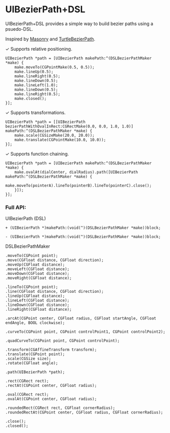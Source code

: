# UIBezierPath+DSL

UIBezierPath+DSL provides a simple way to build bezier paths using a psuedo-DSL.

Inspired by [Masonry](https://github.com/SnapKit/Masonry) and [TurtleBezierPath](https://github.com/mindbrix/TurtleBezierPath).

✓ Supports relative positioning.

```objc
UIBezierPath *path = [UIBezierPath makePath:^(DSLBezierPathMaker *make) {
    make.moveTo(CGPointMake(0.5, 0.5));
    make.lineUp(0.5);
    make.lineRight(0.5);
    make.lineDown(0.5);
    make.lineLeft(1.0);
    make.lineDown(0.5);
    make.lineRight(0.5);
    make.closed();
}];
```

✓ Supports transformations.

```objc
UIBezierPath *path = [[UIBezierPath bezierPathWithOvalInRect:CGRectMake(0.0, 0.0, 1.0, 1.0)] makePath:^(DSLBezierPathMaker *make) {
    make.scale(CGSizeMake(20.0, 20.0));
    make.translate(CGPointMake(10.0, 10.0));
}];
```

✓ Supports function chaining.

```objc
UIBezierPath *path = [UIBezierPath makePath:^(DSLBezierPathMaker *make) {
    make.ovalAt(dialCenter, dialRadius).path([UIBezierPath makePath:^(DSLBezierPathMaker *make) {
        make.moveTo(pointerA).lineTo(pointerB).lineTo(pointerC).close();
    }]);
}];
```

### Full API:

UIBezierPath (DSL)

```objc
+ (UIBezierPath *)makePath:(void(^)(DSLBezierPathMaker *make))block;

- (UIBezierPath *)makePath:(void(^)(DSLBezierPathMaker *make))block;
```

DSLBezierPathMaker

```objc
.moveTo(CGPoint point);
.move(CGFloat distance, CGFloat direction);
.moveUp(CGFloat distance);
.moveLeft(CGFloat distance);
.moveDown(CGFloat distance);
.moveRight(CGFloat distance);

.lineTo(CGPoint point);
.line(CGFloat distance, CGFloat direction);
.lineUp(CGFloat distance);
.lineLeft(CGFloat distance);
.lineDown(CGFloat distance);
.lineRight(CGFloat distance);

.arcAt(CGPoint center, CGFloat radius, CGFloat startAngle, CGFloat endAngle, BOOL clockwise);

.curveTo(CGPoint point, CGPoint controlPoint1, CGPoint controlPoint2);

.quadCurveTo(CGPoint point, CGPoint controlPoint);

.transform(CGAffineTransform transform);
.translate(CGPoint point);
.scale(CGSize size);
.rotate(CGFloat angle);

.path(UIBezierPath *path);

.rect(CGRect rect);
.rectAt(CGPoint center, CGFloat radius);

.oval(CGRect rect);
.ovalAt(CGPoint center, CGFloat radius);

.roundedRect(CGRect rect, CGFloat cornerRadius);
.roundedRectAt(CGPoint center, CGFloat radius, CGFloat cornerRadius);

.close();
.closed();
```
